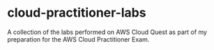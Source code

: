 # cloud-practitioner-labs
A collection of the labs performed on AWS Cloud Quest as part of my preparation for the AWS Cloud Practitioner Exam.
